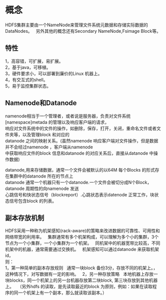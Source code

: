 # 概念  
HDFS集群主要由一个NameNode来管理文件系统元数据和存储实际数据的DataNodes。    
另外其他的概念还有Secondary NameNode,Fsimage Block等。  
## 特性  
1，高容错，可扩展，易扩展。   
2，基于java，可移植。    
3，硬件要求小，可以部署到廉价的Linux 机器上。  
4，有交互式的shell。  
5，易于监控集群状态。  
## Namenode和Datanode
namenode相当于一个管理者，或者说是服务器，负责对文件系统[namespace]metada 的管理以及响应客户端的请求，  
响应对文件系统中的文件的操作，如删除，保存，打开，关闭，重命名文件或者文件夹等，以及管理block 和对应的  
datanode 之间的映射关系。(虽然namenode 响应客户端对文件操作，但是数据并不会经过namenode ，客户端从namenode  
中获取响应文件的block 信息和datanode 的对应关系后，直接从datanode 中操作数据)  
  
datanode,用来存储数据，通常一个文件会被默认的以64M 每个Blocks 的形式存在集群中的datanode 所在的节点上  
datanode 通常一个机器只有一个datanode.一个文件会被切分成N个Block， datanode 周期性的向namenode 发送  
心跳信号和快状态信号（blockreport）.心跳状态表示datenode 正常工作，块状态信号包含block 的列表。  
  
## 副本存放机制
HDFS采用一种称为机架感知(rack-aware)的策略来改进数据的可靠性、可用性和网络带宽的利用率。  
集群通常有多个机架构成，可以理解为多个小的集群，3个节点为一个小集群，一个小集群为一个机架。  
同机架中的机器宽带比较高，不同机架中的机器，通常需要通过交换机。    
机架感知可以通过datanode 来获取机架id，  
则：  
1，第一种简单的副本存放规则  
通常一块block 备份3分，存放不同的机架上。，这种情况下，对写数据有一定的影响。  
2，另一种存放策略  
本地机器上存放一块blocks，同一个机架上的另一台机器存放第二块block, 第三块存放到其他机器上。  
（另外hdfs 的读取，是先读取最近的block 为原则，例如：如果在读取程序的同一个机架上有一个副本，那么就读取该副本。）  



